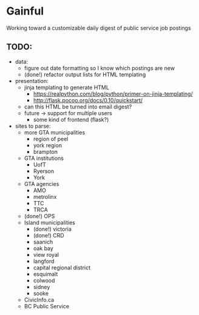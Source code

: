 Gainful
=======

Working toward a customizable daily digest of public service job postings

TODO:
-----

-	data:
	-	figure out date formatting so I know which postings are new
	-	(done!) refactor output lists for HTML templating
-	presentation:
	-	jinja templating to generate HTML
		-	https://realpython.com/blog/python/primer-on-jinja-templating/
		-	http://flask.pocoo.org/docs/0.10/quickstart/
	-	can this HTML be turned into email digest?
	-	future -> support for multiple users
		-	some kind of frontend (flask?)
-	sites to parse:
	-	more GTA municipalities
		-	region of peel
		-	york region
		-	brampton
	-	GTA institutions
		-	UofT
		-	Ryerson
		-	York
	-	GTA agencies
		-	AMO
		-	metrolinx
		-	TTC
		-	TRCA
	-	(done!) OPS
	-	Island municipalities
		-	(done!) victoria
		-	(done!) CRD
		-	saanich
		-	oak bay
		-	view royal
		-	langford
		-	capital regional district
		-	esquimalt
		-	colwood
		-	sidney
		-	sooke
	-	CivicInfo.ca
	-	BC Public Service
